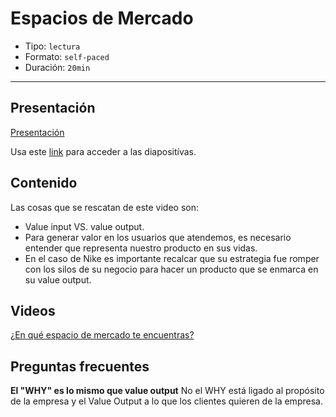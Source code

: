 # Espacios de Mercado

* Tipo: `lectura`
* Formato: `self-paced`
* Duración: `20min`

***

## Presentación

[Presentación](https://docs.google.com/presentation/d/e/2PACX-1vSLuPcCFEHRdw65T1lVY2Hke_S4fcdWwBzk6_vwBT38TRkENLOXzjNwZvPk9JsADbHzTbtSqIn66psD/embed?start=false&loop=false&delayms=3000" )

Usa este [link](xxxx)
para acceder a las diapositívas.

## Contenido

Las cosas que se rescatan de este video son:

* Value input VS. value output.
* Para generar valor en los usuarios que atendemos, es necesario entender que
  representa nuestro producto en sus vidas.
* En el caso de Nike es importante recalcar que su estrategia fue
  romper con los silos de su negocio para hacer un producto que se enmarca en su
  value output.

## Videos

[¿En qué espacio de mercado te encuentras?](https://www.useloom.com/share/cde507e3a27544c99696fc565d6cdfa9)

## Preguntas frecuentes

**El "WHY" es lo mismo que value output**
No el WHY está ligado al propósito de la empresa y el Value Output a lo que los
clientes quieren de la empresa.
